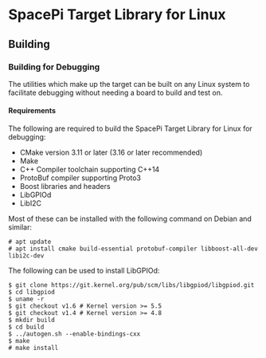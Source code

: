 # SpacePi Target Library for Linux

## Building

### Building for Debugging

The utilities which make up the target can be built on any Linux system to facilitate debugging without needing a board to build and test on.

#### Requirements

The following are required to build the SpacePi Target Library for Linux for debugging:

* CMake version 3.11 or later (3.16 or later recommended)
* Make
* C++ Compiler toolchain supporting C++14
* ProtoBuf compiler supporting Proto3
* Boost libraries and headers
* LibGPIOd
* LibI2C

Most of these can be installed with the following command on Debian and similar:

```
# apt update
# apt install cmake build-essential protobuf-compiler libboost-all-dev libi2c-dev
```

The following can be used to install LibGPIOd:

```
$ git clone https://git.kernel.org/pub/scm/libs/libgpiod/libgpiod.git
$ cd libgpiod
$ uname -r
$ git checkout v1.6 # Kernel version >= 5.5
$ git checkout v1.4 # Kernel version >= 4.8
$ mkdir build
$ cd build
$ ../autogen.sh --enable-bindings-cxx
$ make
# make install
```
